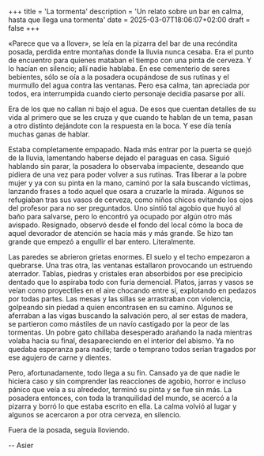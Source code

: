 +++
title = 'La tormenta'
description = 'Un relato sobre un bar en calma, hasta que llega una tormenta'
date = 2025-03-07T18:06:07+02:00
draft = false
+++

«Parece que va a llover», se leía en la pizarra del bar de una recóndita posada, perdida entre montañas donde la lluvia nunca cesaba. Era el punto de encuentro para quienes mataban el tiempo con una pinta de cerveza. Y lo hacían en silencio; allí nadie hablaba. En ese cementerio de seres bebientes, sólo se oía a la posadera ocupándose de sus rutinas y el murmullo del agua contra las ventanas. Pero esa calma, tan apreciada por todos, era interrumpida cuando cierto personaje decidía pasarse por allí.

Era de los que no callan ni bajo el agua. De esos que cuentan detalles de su vida al primero que se les cruza y que cuando te hablan de un tema, pasan a otro distinto dejándote con la respuesta en la boca. Y ese día tenía muchas ganas de hablar.

Estaba completamente empapado. Nada más entrar por la puerta se quejó de la lluvia, lamentando haberse dejado el paraguas en casa. Siguió hablando sin parar, la posadera lo observaba impaciente, deseando que pidiera de una vez para poder volver a sus rutinas. Tras liberar a la pobre mujer y ya con su pinta en la mano, caminó por la sala buscando víctimas, lanzando frases a todo aquel que osara a cruzarle la mirada. Algunos se refugiaban tras sus vasos de cerveza, como niños chicos evitando los ojos del profesor para no ser preguntados. Uno sintió tal agobio que huyó al baño para salvarse, pero lo encontró ya ocupado por algún otro más avispado. Resignado, observó desde el fondo del local cómo la boca de aquel devorador de atención se hacía más y más grande. Se hizo tan grande que empezó a engullir el bar entero. Literalmente.

Las paredes se abrieron grietas enormes. El suelo y el techo empezaron a quebrarse. Una tras otra, las ventanas estallaron provocando un estruendo aterrador. Tablas, piedras y cristales eran absorbidos por ese precipicio dentado que lo aspiraba todo con furia demencial. Platos, jarras y vasos se veían como proyectiles en el aire chocando entre sí, explotando en pedazos por todas partes. Las mesas y las sillas se arrastraban con violencia, golpeando sin piedad a quien encontrasen en su camino. Algunos se aferraban a las vigas buscando la salvación pero, al ser estas de madera, se partieron como mástiles de un navío castigado por la peor de las tormentas. Un pobre gato chillaba desesperado arañando la nada mientras volaba hacia su final, desapareciendo en el interior del abismo. Ya no quedaba esperanza para nadie; tarde o temprano todos serían tragados por ese agujero de carne y dientes.

Pero, afortunadamente, todo llega a su fin. Cansado ya de que nadie le hiciera caso y sin comprender las reacciones de agobio, horror e incluso pánico que veía a su alrededor, terminó su pinta y se fue sin más. La posadera entonces, con toda la tranquilidad del mundo, se acercó a la pizarra y borró lo que estaba escrito en ella. La calma volvió al lugar y algunos se acercaron a por otra cerveza, en silencio.

Fuera de la posada, seguía lloviendo.

--
Asier

